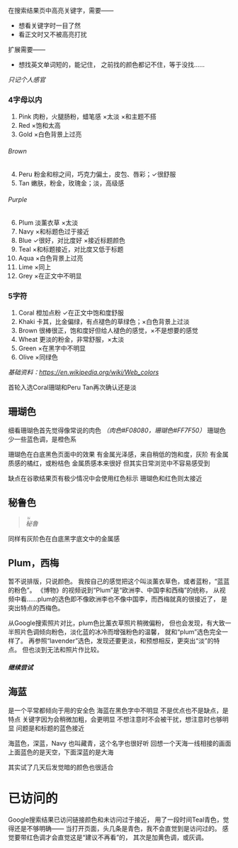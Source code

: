 在搜索结果页中高亮关键字，需要——
- 想看关键字时一目了然
- 看正文时又不被高亮打扰

扩展需要——
- 想找英文单词短的，能记住，
之前找的颜色都记不住，等于没找……

*只记个人感官*

### 4字母以内
1. Pink 肉粉，火腿肠粉，蜡笔感 ×太淡 ×和主题不搭
1. Red ×饱和太高
1. Gold ×白色背景上过亮

###### Brown
4. Peru 粉金和棕之间，巧克力偏土，皮包、唇彩；✓很舒服
1. Tan 嫩肤，粉金，玫瑰金；淡，高级感

###### Purple
6. Plum 淡薰衣草 ×太淡
1. Navy ×和标题色过于接近
1. Blue ✓很好，对比度好 ×接近标题颜色
1. Teal ×和标题接近，对比度又低于标题
1. Aqua ×白色背景上过亮
1. Lime ×同上
1. Grey ×在正文中不明显

### 5字符
1. Coral 橙加点粉 ✓在正文中饱和度舒服
1. Khaki 卡其，比金偏绿，有点褪色的草绿色；×白色背景上过淡
1. Brown 很棒很正，饱和度好但给人褪色的感觉，×不是想要的感觉
1. Wheat 更淡的粉金，非常舒服，×太淡
1. Green ×在黑字中不明显
1. Olive ×同绿色

*基础资料：https://en.wikipedia.org/wiki/Web_colors*

首轮入选Coral珊瑚和Peru
Tan再次确认还是淡

## 珊瑚色
细看珊瑚色首先觉得像常说的肉色
*（肉色#F08080，珊瑚色#FF7F50）*
珊瑚色少一些蓝色调，是橙色系

珊瑚色在白底黑色页面中的效果
有金属光泽感，来自稍低的饱和度，灰阶
有金属质感的橘红，或粉桔色
金属质感本来很好
但其实日常浏览中不容易感受到

缺点在谷歌结果页有极少情况中会使用红色标示
珊瑚色和红色则太接近

## 秘鲁色
>*<ruby>秘<rt>bì</rt></ruby>鲁*

同样有灰阶色在白底黑字底文中的金属感

## Plum，西梅
暂不说排版，只说颜色。
我按自己的感觉把这个叫淡薰衣草色，或者蓝粉，“蓝蓝的粉色”。
《博物》的视频说到“Plum”是“欧洲李、中国李和西梅”的统称，
从视频中看……plum的选色即不像欧洲李也不像中国李，而西梅就真的很接近了，
是突出特点的西梅色。

从Google搜索照片对比，plum色比薰衣草照片稍微偏粉，
但也会发现，有大致一半照片色调倾向粉色，淡化蓝的冰冷而增强粉色的温馨，
就和“plum”选色完全一样了。
再参照“lavender”选色，发现还要更淡，和预想相反，更突出“淡”的特点。
但也淡到无法和照片作比较。

##### 继续尝试
## 海蓝
是一个平常都倾向于用的安全色
海蓝在黑色字中不明显
不是优点也不是缺点，是特点
关键字因为会稍微加粗，会更明显
不想注意时不会被干扰，想注意时也够明显
问题是和标题的蓝色接近

海蓝色，深蓝，Navy
也叫藏青，这个名字也很好听
回想一个天海一线相接的画面
上面蓝色的是天空，下面深蓝的是大海

其实试了几天后发觉暗的颜色也很适合

# 已访问的
Google搜索结果已访问链接颜色和未访问过于接近，
用了一段时间Teal青色，觉得还是不够明确——
当打开页面，头几条是青色，我不会直觉到是访问过的。
感觉要带红色调才会直觉这是“建议不再看”的，
其次是加黄色调，或灰调。
